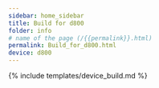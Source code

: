 ```yaml
---
sidebar: home_sidebar
title: Build for d800
folder: info
# name of the page (/{{permalink}}.html)
permalink: Build_for_d800.html
device: d800
---
```

{% include templates/device_build.md %}
